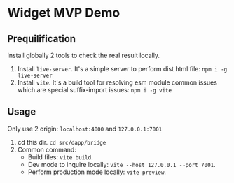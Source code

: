 # Widget MVP Demo

## Prequilification

Install globally 2 tools to check the real result locally.

1. Install `live-server`. It's a simple server to perform dist html file: `npm i -g live-server`
2. Install `vite`. It's a build tool for resolving esm module common issues which are special suffix-import issues: `npm i -g vite`

## Usage

Only use 2 origin: `localhost:4000` and `127.0.0.1:7001`

1. cd this dir. `cd src/dapp/bridge`
2. Common command:
   - Build files: `vite build`.
   - Dev mode to inquire locally: `vite --host 127.0.0.1 --port 7001`.
   - Perform production mode locally: `vite preview`.
